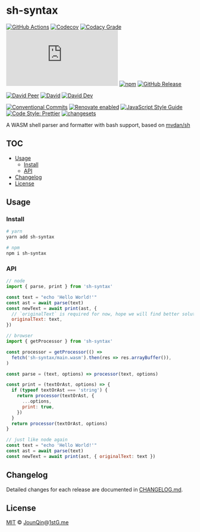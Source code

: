 # sh-syntax

[![GitHub Actions](https://github.com/rx-ts/sh-syntax/workflows/CI/badge.svg)](https://github.com/rx-ts/sh-syntax/actions/workflows/ci.yml)
[![Codecov](https://img.shields.io/codecov/c/github/rx-ts/sh-syntax.svg)](https://codecov.io/gh/rx-ts/sh-syntax)
[![Codacy Grade](https://img.shields.io/codacy/grade/1d00ac27c99d4412bb70211e258706ab)](https://app.codacy.com/gh/rx-ts/sh-syntax)
[![type-coverage](https://img.shields.io/badge/dynamic/json.svg?label=type-coverage&prefix=%E2%89%A5&suffix=%&query=$.typeCoverage.atLeast&uri=https%3A%2F%2Fraw.githubusercontent.com%2Frx-ts%2Fsh-syntax%2Fmain%2Fpackage.json)](https://github.com/plantain-00/type-coverage)
[![npm](https://img.shields.io/npm/v/sh-syntax.svg)](https://www.npmjs.com/package/sh-syntax)
[![GitHub Release](https://img.shields.io/github/release/rx-ts/sh-syntax)](https://github.com/rx-ts/sh-syntax/releases)

[![David Peer](https://img.shields.io/david/peer/rx-ts/sh-syntax.svg)](https://david-dm.org/rx-ts/sh-syntax?type=peer)
[![David](https://img.shields.io/david/rx-ts/sh-syntax.svg)](https://david-dm.org/rx-ts/sh-syntax)
[![David Dev](https://img.shields.io/david/dev/rx-ts/sh-syntax.svg)](https://david-dm.org/rx-ts/sh-syntax?type=dev)

[![Conventional Commits](https://img.shields.io/badge/conventional%20commits-1.0.0-yellow.svg)](https://conventionalcommits.org)
[![Renovate enabled](https://img.shields.io/badge/renovate-enabled-brightgreen.svg)](https://renovatebot.com)
[![JavaScript Style Guide](https://img.shields.io/badge/code_style-standard-brightgreen.svg)](https://standardjs.com)
[![Code Style: Prettier](https://img.shields.io/badge/code_style-prettier-ff69b4.svg)](https://github.com/prettier/prettier)
[![changesets](https://img.shields.io/badge/maintained%20with-changesets-176de3.svg)](https://github.com/atlassian/changesets)

A WASM shell parser and formatter with bash support, based on [mvdan/sh](https://github.com/mvdan/sh)

## TOC <!-- omit in toc -->

- [Usage](#usage)
  - [Install](#install)
  - [API](#api)
- [Changelog](#changelog)
- [License](#license)

## Usage

### Install

```sh
# yarn
yarn add sh-syntax

# npm
npm i sh-syntax
```

### API

```js
// node
import { parse, print } from 'sh-syntax'

const text = "echo 'Hello World!'"
const ast = await parse(text)
const newText = await print(ast, {
  // `originalText` is required for now, hope we will find better solution later
  originalText: text,
})
```

```js
// browser
import { getProcessor } from 'sh-syntax'

const processor = getProcessor(() =>
  fetch('sh-syntax/main.wasm').then(res => res.arrayBuffer()),
)

const parse = (text, options) => processor(text, options)

const print = (textOrAst, options) => {
  if (typeof textOrAst === 'string') {
    return processor(textOrAst, {
      ...options,
      print: true,
    })
  }
  return processor(textOrAst, options)
}

// just like node again
const text = "echo 'Hello World!'"
const ast = await parse(text)
const newText = await print(ast, { originalText: text })
```

## Changelog

Detailed changes for each release are documented in [CHANGELOG.md](./CHANGELOG.md).

## License

[MIT][] © [JounQin][]@[1stG.me][]

[1stg.me]: https://www.1stg.me
[jounqin]: https://GitHub.com/JounQin
[mit]: http://opensource.org/licenses/MIT
